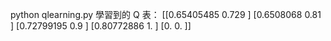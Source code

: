 python qlearning.py
學習到的 Q 表：
[[0.65405485 0.729     ]
 [0.6508068  0.81      ]
 [0.72799195 0.9       ]
 [0.80772886 1.        ]
 [0.         0.        ]]